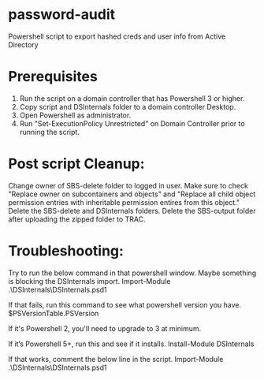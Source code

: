 # password-audit
Powershell script to export hashed creds and user info from Active Directory

# Prerequisites
1. Run the script on a domain controller that has Powershell 3 or higher.
2. Copy script and DSInternals folder to a domain controller Desktop.
3. Open Powershell as administrator.
4. Run "Set-ExecutionPolicy Unrestricted" on Domain Controller prior to running the script.


# Post script Cleanup:
Change owner of SBS-delete folder to logged in user. Make sure to check "Replace owner on subcontainers and objects" and "Replace all child object permission entries with inheritable permission entires from this object."
Delete the SBS-delete and DSInternals folders.
Delete the SBS-output folder after uploading the zipped folder to TRAC.

# Troubleshooting:
Try to run the below command in that powershell window. Maybe something is blocking the DSInternals import. 
Import-Module .\DSInternals\DSInternals.psd1

If that fails, run this command to see what powershell version you have.
$PSVersionTable.PSVersion

If it's Powershell 2, you'll need to upgrade to 3 at minimum.

If it’s Powershell 5+, run this and see if it installs.
Install-Module DSInternals

If that works, comment the below line in the script.
Import-Module .\DSInternals\DSInternals.psd1
